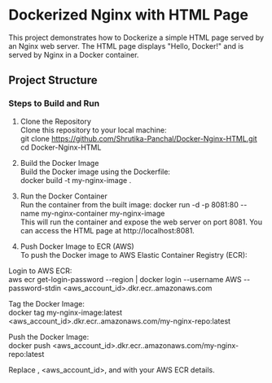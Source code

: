 # Dockerized Nginx with HTML Page

This project demonstrates how to Dockerize a simple HTML page served by an Nginx web server. The HTML page displays "Hello, Docker!" and is served by Nginx in a Docker container.

## Project Structure

### Steps to Build and Run
1. Clone the Repository <br>
Clone this repository to your local machine: <br>
git clone https://github.com/Shrutika-Panchal/Docker-Nginx-HTML.git <br> 
cd Docker-Nginx-HTML <br> 

2. Build the Docker Image <br>
Build the Docker image using the Dockerfile: <br>
docker build -t my-nginx-image . <br>

3. Run the Docker Container <br>
Run the container from the built image:
docker run -d -p 8081:80 --name my-nginx-container my-nginx-image <br>
This will run the container and expose the web server on port 8081. You can access the HTML page at http://localhost:8081. <br>

4. Push Docker Image to ECR (AWS) <br>
To push the Docker image to AWS Elastic Container Registry (ECR): <br>

Login to AWS ECR: <br>
aws ecr get-login-password --region <region> | docker login --username AWS --password-stdin <aws_account_id>.dkr.ecr.<region>.amazonaws.com <br>

Tag the Docker Image: <br>
docker tag my-nginx-image:latest <aws_account_id>.dkr.ecr.<region>.amazonaws.com/my-nginx-repo:latest <br>

Push the Docker Image: <br>
docker push <aws_account_id>.dkr.ecr.<region>.amazonaws.com/my-nginx-repo:latest <br>

Replace <region>, <aws_account_id>, and <my-nginx-repo> with your AWS ECR details. <br>